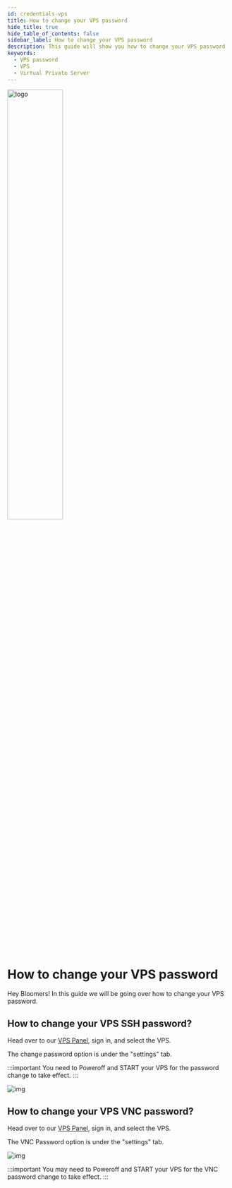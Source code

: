 ```yaml
---
id: credentials-vps
title: How to change your VPS password
hide_title: true
hide_table_of_contents: false
sidebar_label: How to change your VPS password
description: This guide will show you how to change your VPS password
keywords:
  - VPS password
  - VPS
  - Virtual Private Server
---
```


<div class="text--center">
<img src="https://bloom.host/logo-white.svg" alt="logo" height="50%" width="50%"/>
<h1>How to change your VPS password</h1>
</div>

Hey Bloomers! In this guide we will be going over how to change your VPS password.

## How to change your VPS SSH password?

Head over to our [VPS Panel](https://vps.bloom.host), sign in, and select the VPS.

The change password option is under the "settings" tab. 

:::important
You need to Poweroff and START your VPS for the password change to take effect.
:::

<div class="text--center">
<img src={require('../../static/imgs/vps/credentials/1.png').default} alt="img"/></div>

## How to change your VPS VNC password?

Head over to our [VPS Panel](https://vps.bloom.host), sign in, and select the VPS.

The VNC Password option is under the "settings" tab.

<div class="text--center">
<img src={require('../../static/imgs/vps/vnc/2.png').default} alt="img"/></div>

:::important
You may need to Poweroff and START your VPS for the VNC password change to take effect.
:::